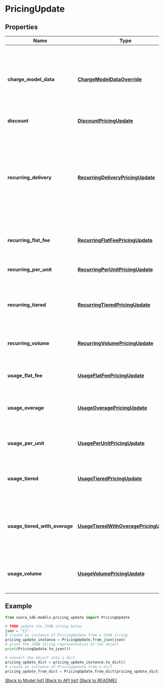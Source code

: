 # PricingUpdate


## Properties

Name | Type | Description | Notes
------------ | ------------- | ------------- | -------------
**charge_model_data** | [**ChargeModelDataOverride**](ChargeModelDataOverride.md) | Container for charge model configuration data.  **Note**: This field is only available if you have the High Water Mark, Pre-Rated Pricing, or Multi-Attribute Pricing charge models enabled. The High Water Mark and Pre-Rated Pricing charge models are available for customers with Enterprise and Nine editions by default. If you are a Growth customer, see [Zuora Editions](https://knowledgecenter.zuora.com/BB_Introducing_Z_Business/C_Zuora_Editions) for pricing information.  | [optional] 
**discount** | [**DiscountPricingUpdate**](DiscountPricingUpdate.md) | Pricing information about a discount charge.  | [optional] 
**recurring_delivery** | [**RecurringDeliveryPricingUpdate**](RecurringDeliveryPricingUpdate.md) | Pricing information about a recurring charge that uses the \&quot;delivery\&quot; charge model. This field is only available if you have the Delivery Pricing charge model enabled.  **Note**: The Delivery Pricing charge model is in the **Early Adopter** phase. We are actively soliciting feedback from a small set of early adopters before releasing it as generally available. If you want to join this early adopter program, submit a request at &lt;a href&#x3D;\&quot;http://support.zuora.com/\&quot; target&#x3D;\&quot;_blank\&quot;&gt;Zuora Global Support&lt;/a&gt;.  | [optional] 
**recurring_flat_fee** | [**RecurringFlatFeePricingUpdate**](RecurringFlatFeePricingUpdate.md) | Pricing information about a recurring charge that uses the \&quot;flat fee\&quot; charge model. In this charge model, the charge has a fixed price.  | [optional] 
**recurring_per_unit** | [**RecurringPerUnitPricingUpdate**](RecurringPerUnitPricingUpdate.md) | Pricing information about a recurring charge that uses the \&quot;per unit\&quot; charge model. In this charge model, the charge has a fixed price per unit purchased.  | [optional] 
**recurring_tiered** | [**RecurringTieredPricingUpdate**](RecurringTieredPricingUpdate.md) | Pricing information about a recurring charge that uses the \&quot;tiered pricing\&quot; charge model. In this charge model, the charge has cumulative pricing tiers that become effective as units are purchased.  | [optional] 
**recurring_volume** | [**RecurringVolumePricingUpdate**](RecurringVolumePricingUpdate.md) | Pricing information about a recurring charge that uses the \&quot;volume pricing\&quot; charge model. In this charge model, the charge has a variable price per unit, depending on how many units are purchased.  | [optional] 
**usage_flat_fee** | [**UsageFlatFeePricingUpdate**](UsageFlatFeePricingUpdate.md) | Pricing information about a usage charge that uses the \&quot;flat fee\&quot; charge model. In this charge model, the charge has a fixed price.  | [optional] 
**usage_overage** | [**UsageOveragePricingUpdate**](UsageOveragePricingUpdate.md) | Pricing information about a usage charge that uses the \&quot;overage\&quot; charge model. In this charge model, the charge has an allowance of free units and a fixed price per additional unit consumed.  | [optional] 
**usage_per_unit** | [**UsagePerUnitPricingUpdate**](UsagePerUnitPricingUpdate.md) | Pricing information about a usage charge that uses the \&quot;per unit\&quot; charge model. In this charge model, the charge has a fixed price per unit consumed.  | [optional] 
**usage_tiered** | [**UsageTieredPricingUpdate**](UsageTieredPricingUpdate.md) | Pricing information about a usage charge that uses the \&quot;tiered pricing\&quot; charge model. In this charge model, the charge has cumulative pricing tiers that become effective as units are consumed.  | [optional] 
**usage_tiered_with_overage** | [**UsageTieredWithOveragePricingUpdate**](UsageTieredWithOveragePricingUpdate.md) | Pricing information about a usage charge that uses the \&quot;tiered with overage\&quot; charge model. In this charge model, the charge has cumulative pricing tiers that become effective as units are consumed. The charge also has a fixed price per unit consumed beyond the limit of the final tier.  | [optional] 
**usage_volume** | [**UsageVolumePricingUpdate**](UsageVolumePricingUpdate.md) | Pricing information about a usage charge that uses the \&quot;volume pricing\&quot; charge model. In this charge model, the charge has a variable price per unit, depending on how many units are consumed.  | [optional] 

## Example

```python
from zuora_sdk.models.pricing_update import PricingUpdate

# TODO update the JSON string below
json = "{}"
# create an instance of PricingUpdate from a JSON string
pricing_update_instance = PricingUpdate.from_json(json)
# print the JSON string representation of the object
print(PricingUpdate.to_json())

# convert the object into a dict
pricing_update_dict = pricing_update_instance.to_dict()
# create an instance of PricingUpdate from a dict
pricing_update_from_dict = PricingUpdate.from_dict(pricing_update_dict)
```
[[Back to Model list]](../README.md#documentation-for-models) [[Back to API list]](../README.md#documentation-for-api-endpoints) [[Back to README]](../README.md)


